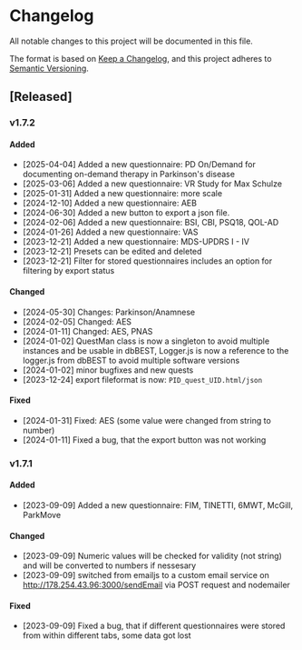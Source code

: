 # Changelog

All notable changes to this project will be documented in this file.

The format is based on [Keep a Changelog](https://keepachangelog.com/en/1.0.0/),
and this project adheres to [Semantic Versioning](https://semver.org/spec/v2.0.0.html).

## [Released]

### v1.7.2

#### Added

- [2025-04-04] Added a new questionnaire: PD On/Demand for documenting on-demand therapy in Parkinson's disease
- [2025-03-06] Added a new questionnaire: VR Study for Max Schulze
- [2025-01-31] Added a new questionnaire: more scale
- [2024-12-10] Added a new questionnaire: AEB
- [2024-06-30] Added a new button to export a json file.
- [2024-02-06] Added a new questionnaire: BSI, CBI, PSQ18, QOL-AD
- [2024-01-26] Added a new questionnaire: VAS
- [2023-12-21] Added a new questionnaire: MDS-UPDRS I - IV
- [2023-12-21] Presets can be edited and deleted
- [2023-12-21] Filter for stored questionnaires includes an option for filtering by export status

#### Changed

- [2024-05-30] Changes: Parkinson/Anamnese
- [2024-02-05] Changed: AES
- [2024-01-11] Changed: AES, PNAS
- [2024-01-02] QuestMan class is now a singleton to avoid multiple instances and be usable in dbBEST, Logger.js is now a reference to the logger.js from dbBEST to avoid multiple software versions
- [2024-01-02] minor bugfixes and new quests
- [2023-12-24] export fileformat is now: `PID_quest_UID.html/json`

#### Fixed

- [2024-01-31] Fixed: AES (some value were changed from string to number)
- [2024-01-11] Fixed a bug, that the export button was not working

### v1.7.1

#### Added

- [2023-09-09] Added a new questionnaire: FIM, TINETTI, 6MWT, McGill, ParkMove

#### Changed

- [2023-09-09] Numeric values will be checked for validity (not string) and will be converted to numbers if nessesary
- [2023-09-09] switched from emailjs to a custom email service on http://178.254.43.96:3000/sendEmail via POST request and nodemailer

#### Fixed

- [2023-09-09] Fixed a bug, that if different questionnaires were stored from within different tabs, some data got lost
